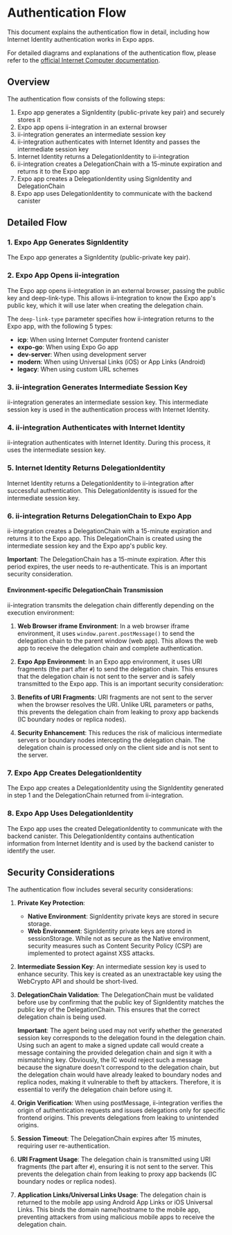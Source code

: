 # Authentication Flow

This document explains the authentication flow in detail, including how Internet Identity authentication works in Expo apps.

For detailed diagrams and explanations of the authentication flow, please refer to the [official Internet Computer documentation](https://internetcomputer.org/docs/building-apps/security/iam#integrating-internet-identity-on-mobile-devices).

## Overview

The authentication flow consists of the following steps:

1. Expo app generates a SignIdentity (public-private key pair) and securely stores it
2. Expo app opens ii-integration in an external browser
3. ii-integration generates an intermediate session key
4. ii-integration authenticates with Internet Identity and passes the intermediate session key
5. Internet Identity returns a DelegationIdentity to ii-integration
6. ii-integration creates a DelegationChain with a 15-minute expiration and returns it to the Expo app
7. Expo app creates a DelegationIdentity using SignIdentity and DelegationChain
8. Expo app uses DelegationIdentity to communicate with the backend canister

## Detailed Flow

### 1. Expo App Generates SignIdentity

The Expo app generates a SignIdentity (public-private key pair).

### 2. Expo App Opens ii-integration

The Expo app opens ii-integration in an external browser, passing the public key and deep-link-type. This allows ii-integration to know the Expo app's public key, which it will use later when creating the delegation chain.

The `deep-link-type` parameter specifies how ii-integration returns to the Expo app, with the following 5 types:

- **icp**: When using Internet Computer frontend canister
- **expo-go**: When using Expo Go app
- **dev-server**: When using development server
- **modern**: When using Universal Links (iOS) or App Links (Android)
- **legacy**: When using custom URL schemes

### 3. ii-integration Generates Intermediate Session Key

ii-integration generates an intermediate session key. This intermediate session key is used in the authentication process with Internet Identity.

### 4. ii-integration Authenticates with Internet Identity

ii-integration authenticates with Internet Identity. During this process, it uses the intermediate session key.

### 5. Internet Identity Returns DelegationIdentity

Internet Identity returns a DelegationIdentity to ii-integration after successful authentication. This DelegationIdentity is issued for the intermediate session key.

### 6. ii-integration Returns DelegationChain to Expo App

ii-integration creates a DelegationChain with a 15-minute expiration and returns it to the Expo app. This DelegationChain is created using the intermediate session key and the Expo app's public key.

**Important**: The DelegationChain has a 15-minute expiration. After this period expires, the user needs to re-authenticate. This is an important security consideration.

#### Environment-specific DelegationChain Transmission

ii-integration transmits the delegation chain differently depending on the execution environment:

1. **Web Browser iframe Environment**:
   In a web browser iframe environment, it uses `window.parent.postMessage()` to send the delegation chain to the parent window (web app). This allows the web app to receive the delegation chain and complete authentication.

2. **Expo App Environment**:
   In an Expo app environment, it uses URI fragments (the part after `#`) to send the delegation chain. This ensures that the delegation chain is not sent to the server and is safely transmitted to the Expo app. This is an important security consideration:

3. **Benefits of URI Fragments**: URI fragments are not sent to the server when the browser resolves the URI. Unlike URL parameters or paths, this prevents the delegation chain from leaking to proxy app backends (IC boundary nodes or replica nodes).

4. **Security Enhancement**: This reduces the risk of malicious intermediate servers or boundary nodes intercepting the delegation chain. The delegation chain is processed only on the client side and is not sent to the server.

### 7. Expo App Creates DelegationIdentity

The Expo app creates a DelegationIdentity using the SignIdentity generated in step 1 and the DelegationChain returned from ii-integration.

### 8. Expo App Uses DelegationIdentity

The Expo app uses the created DelegationIdentity to communicate with the backend canister. This DelegationIdentity contains authentication information from Internet Identity and is used by the backend canister to identify the user.

## Security Considerations

The authentication flow includes several security considerations:

1. **Private Key Protection**:

   - **Native Environment**: SignIdentity private keys are stored in secure storage.
   - **Web Environment**: SignIdentity private keys are stored in sessionStorage. While not as secure as the Native environment, security measures such as Content Security Policy (CSP) are implemented to protect against XSS attacks.

2. **Intermediate Session Key**: An intermediate session key is used to enhance security. This key is created as an unextractable key using the WebCrypto API and should be short-lived.

3. **DelegationChain Validation**: The DelegationChain must be validated before use by confirming that the public key of SignIdentity matches the public key of the DelegationChain. This ensures that the correct delegation chain is being used.

   **Important**: The agent being used may not verify whether the generated session key corresponds to the delegation found in the delegation chain. Using such an agent to make a signed update call would create a message containing the provided delegation chain and sign it with a mismatching key. Obviously, the IC would reject such a message because the signature doesn't correspond to the delegation chain, but the delegation chain would have already leaked to boundary nodes and replica nodes, making it vulnerable to theft by attackers. Therefore, it is essential to verify the delegation chain before using it.

4. **Origin Verification**: When using postMessage, ii-integration verifies the origin of authentication requests and issues delegations only for specific frontend origins. This prevents delegations from leaking to unintended origins.

5. **Session Timeout**: The DelegationChain expires after 15 minutes, requiring user re-authentication.

6. **URI Fragment Usage**: The delegation chain is transmitted using URI fragments (the part after `#`), ensuring it is not sent to the server. This prevents the delegation chain from leaking to proxy app backends (IC boundary nodes or replica nodes).

7. **Application Links/Universal Links Usage**: The delegation chain is returned to the mobile app using Android App Links or iOS Universal Links. This binds the domain name/hostname to the mobile app, preventing attackers from using malicious mobile apps to receive the delegation chain.
